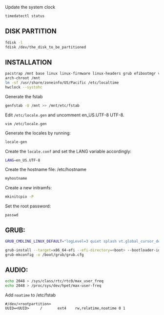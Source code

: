 Update the system clock
```bash
timedatectl status
```

## DISK PARTITION
```bash
fdisk -l
fdisk /dev/the_disk_to_be_partitioned
```

## INSTALLATION

``` bash
pacstrap /mnt base linux linux-firmware linux-headers grub efibootmgr vim nvim git
arch-chroot /mnt
ln -sf /usr/share/zoneinfo/US/Pacific /etc/localtime
hwclock --systohc
```

Generate the fstab
```bash
genfstab -U /mnt >> /mnt/etc/fstab
```

Edit `/etc/locale.gen` and uncomment en_US.UTF-8 UTF-8. 
```
vim /etc/locale.gen
```
Generate the locales by running:
```bash
locale-gen
```

Create the `locale.conf` and set the LANG variable accordingly:
```bash
LANG=en_US.UTF-8
```

Create the hostname file: /etc/hostname
```bash
myhostname
```

Create a new initramfs:
```bash
mkinitcpio -P
```

Set the root password:
```
passwd
```

## GRUB:
```bash
GRUB_CMDLINE_LINUX_DEFAULT="logLevel=3 quiet splash vt.global_cursor_default=0 threadirqs iomen=relaxed"
```
```bash
grub-install --target=x86_64-efi --efi-directory=<boot> --bootloader-id=GRUB
grub-mkconfig -o /boot/grub/grub.cfg
```


## AUDIO:
```bash
echo 2048 > /sys/class/rtc/rtc0/max_user_freq
echo 2048 > /proc/sys/dev/hpet/max-user-freq
```
Add `noatime` to /etc/fstab
```
#/dev/<rootpartition>
UUID=<UUID>     /       ext4    rw,relatime,noatime 0 1
```
